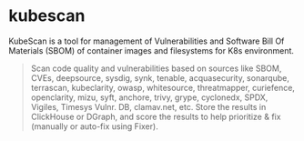 # kubescan
KubeScan is a tool for management of Vulnerabilities and Software Bill Of Materials (SBOM) of container images and filesystems for K8s environment.
> Scan code quality and vulnerabilities based on sources like SBOM, CVEs, deepsource, sysdig, synk, tenable, acquasecurity, sonarqube, terrascan, kubeclarity, owasp, whitesource, threatmapper, curiefence, openclarity, mizu, syft, anchore, trivy, grype, cyclonedx, SPDX, Vigiles, Timesys Vulnr. DB, clamav.net, etc.
> Store the results in ClickHouse or DGraph, and score the results to help prioritize & fix (manually or auto-fix using Fixer). 

